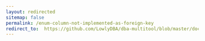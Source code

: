 ```yaml
---
layout: redirected
sitemap: false
permalink: /enum-column-not-implemented-as-foreign-key
redirect_to:  https://github.com/LowlyDBA/dba-multitool/blob/master/docs/sp_sizeoptimiser.md#enum-column-not-implemented-as-foreign-key
---
```

